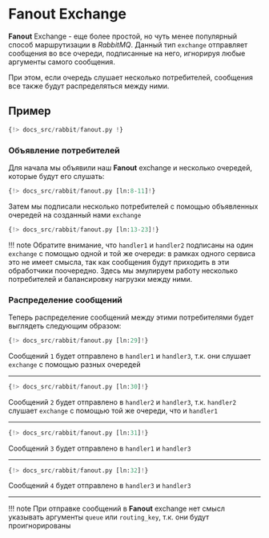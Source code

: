 # Fanout Exchange

**Fanout** Exchange - еще более простой, но чуть менее популярный способ маршрутизации в *RabbitMQ*. Данный тип `exchange` отправляет сообщения
во все очереди, подписанные на него, игнорируя любые аргументы самого сообщения.

При этом, если очередь слушает несколько потребителей, сообщения все также будут распределяться между ними.

## Пример

```python linenums="1"
{!> docs_src/rabbit/fanout.py !}
```

### Объявление потребителей

Для начала мы объявили наш **Fanout** exchange и несколько очередей, которые будут его слушать:

```python linenums="8" hl_lines="1"
{!> docs_src/rabbit/fanout.py [ln:8-11]!}
```

Затем мы подписали несколько потребителей с помощью объявленных очередей на созданный нами `exchange`

```python linenums="13" hl_lines="1 5 9"
{!> docs_src/rabbit/fanout.py [ln:13-23]!}
```

!!! note
    Обратите внимание, что `handler1` и `handler2` подписаны на один `exchange` с помощью одной и той же очереди:
    в рамках одного сервиса это не имеет смысла, так как сообщения будут приходить в эти обработчики поочередно.
    Здесь мы эмулируем работу несколько потребителей и балансировку нагрузки между ними.

### Распределение сообщений

Теперь распределение сообщений между этими потребителями будет выглядеть следующим образом:

```python
{!> docs_src/rabbit/fanout.py [ln:29]!}
```

Сообщений `1` будет отправлено в `handler1` и `handler3`, т.к. они слушает `exchange` с помощью разных очередей

---

```python
{!> docs_src/rabbit/fanout.py [ln:30]!}
```

Сообщений `2` будет отправлено в `handler2` и `handler3`, т.к. `handler2` слушает `exchange` с помощью той же очереди, что и `handler1`

---

```python
{!> docs_src/rabbit/fanout.py [ln:31]!}
```

Сообщений `3` будет отправлено в `handler1` и `handler3`

---

```python
{!> docs_src/rabbit/fanout.py [ln:32]!}
```

Сообщений `4` будет отправлено в `handler3` и `handler3`

---

!!! note
    При отправке сообщений в **Fanout** exchange нет смысл указывать аргументы `queue` или `routing_key`, т.к. они будут проигнорированы